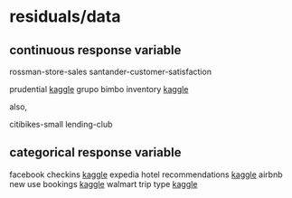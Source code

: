 # residuals/data

## continuous response variable

rossman-store-sales
santander-customer-satisfaction

prudential [kaggle](https://www.kaggle.com/c/prudential-life-insurance-assessment)
grupo bimbo inventory [kaggle](https://www.kaggle.com/c/grupo-bimbo-inventory-demand)

also,

citibikes-small
lending-club

## categorical response variable

facebook checkins [kaggle](https://www.kaggle.com/c/facebook-v-predicting-check-ins)
expedia hotel recommendations [kaggle](https://www.kaggle.com/c/expedia-hotel-recommendations)
airbnb new use bookings [kaggle](https://www.kaggle.com/c/airbnb-recruiting-new-user-bookings)
walmart trip type [kaggle](https://www.kaggle.com/c/walmart-recruiting-trip-type-classification)